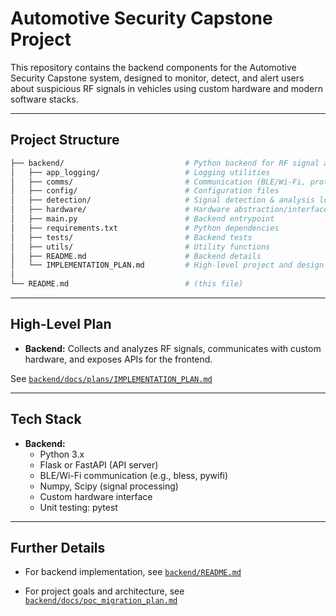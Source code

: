 # Automotive Security Capstone Project

This repository contains the backend components for the Automotive Security Capstone system, designed to monitor, detect, and alert users about suspicious RF signals in vehicles using custom hardware and modern software stacks.

---

## Project Structure

```sh
├── backend/                           # Python backend for RF signal analysis, hardware comms, and API
│   ├── app_logging/                   # Logging utilities
│   ├── comms/                         # Communication (BLE/Wi-Fi, protocol)
│   ├── config/                        # Configuration files
│   ├── detection/                     # Signal detection & analysis logic
│   ├── hardware/                      # Hardware abstraction/interface
│   ├── main.py                        # Backend entrypoint
│   ├── requirements.txt               # Python dependencies
│   ├── tests/                         # Backend tests
│   ├── utils/                         # Utility functions
│   ├── README.md                      # Backend details
│   └── IMPLEMENTATION_PLAN.md         # High-level project and design plan
│
└── README.md                          # (this file)
```

---

## High-Level Plan

- **Backend:** Collects and analyzes RF signals, communicates with custom hardware, and exposes APIs for the frontend.

See [`backend/docs/plans/IMPLEMENTATION_PLAN.md`](backend/docs/plans/IMPLEMENTATION_PLAN.md)

---

## Tech Stack

- **Backend:**
  - Python 3.x
  - Flask or FastAPI (API server)
  - BLE/Wi-Fi communication (e.g., bless, pywifi)
  - Numpy, Scipy (signal processing)
  - Custom hardware interface
  - Unit testing: pytest

---

## Further Details

- For backend implementation, see [`backend/README.md`](backend/README.md)

- For project goals and architecture, see  [`backend/docs/poc_migration_plan.md`](backend/docs/poc_migration_plan.md)
